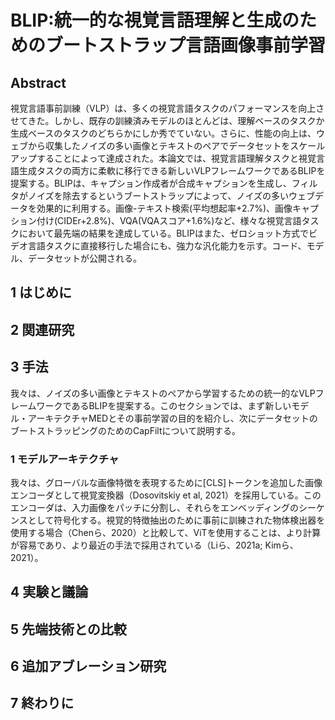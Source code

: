 # BLIP:統一的な視覚言語理解と生成のためのブートストラップ言語画像事前学習

## Abstract

視覚言語事前訓練（VLP）は、多くの視覚言語タスクのパフォーマンスを向上させてきた。しかし、既存の訓練済みモデルのほとんどは、理解ベースのタスクか生成ベースのタスクのどちらかにしか秀でていない。さらに、性能の向上は、ウェブから収集したノイズの多い画像とテキストのペアでデータセットをスケールアップすることによって達成された。本論文では、視覚言語理解タスクと視覚言語生成タスクの両方に柔軟に移行できる新しいVLPフレームワークであるBLIPを提案する。BLIPは、キャプション作成者が合成キャプションを生成し、フィルタがノイズを除去するというブートストラップによって、ノイズの多いウェブデータを効果的に利用する。画像-テキスト検索(平均想起率+2.7%)、画像キャプション付け(CIDEr+2.8%)、VQA(VQAスコア+1.6%)など、様々な視覚言語タスクにおいて最先端の結果を達成している。BLIPはまた、ゼロショット方式でビデオ言語タスクに直接移行した場合にも、強力な汎化能力を示す。コード、モデル、データセットが公開される。

## 1 はじめに

## 2 関連研究

## 3 手法

我々は、ノイズの多い画像とテキストのペアから学習するための統一的なVLPフレームワークであるBLIPを提案する。このセクションでは、まず新しいモデル・アーキテクチャMEDとその事前学習の目的を紹介し、次にデータセットのブートストラッピングのためのCapFiltについて説明する。

### 1 モデルアーキテクチャ

我々は、グローバルな画像特徴を表現するために[CLS]トークンを追加した画像エンコーダとして視覚変換器（Dosovitskiy et al, 2021）を採用している。このエンコーダは、入力画像をパッチに分割し、それらをエンベッディングのシーケンスとして符号化する。視覚的特徴抽出のために事前に訓練された物体検出器を使用する場合（Chenら、2020）と比較して、ViTを使用することは、より計算が容易であり、より最近の手法で採用されている（Liら、2021a; Kimら、2021）。



## 4 実験と議論

## 5 先端技術との比較

## 6 追加アブレーション研究

## 7 終わりに
